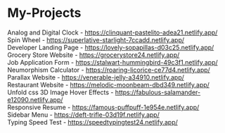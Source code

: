 # My-Projects
Analog and Digital Clock -  https://clinquant-pastelito-adea21.netlify.app/
<br>
Spin Wheel - https://superlative-starlight-7ccadd.netlify.app/
<br>
Developer Landing Page - https://lovely-sopapillas-d03c25.netlify.app/
<br>
Grocery Store Website - https://grocerystore24.netlify.app/
<br>
Job Application Form - https://stalwart-hummingbird-49c3f1.netlify.app/
<br>
Neumorphism Calculator - https://roaring-licorice-ce77d4.netlify.app/
<br>
Parallax Website - https://venerable-jelly-a34910.netlify.app/
<br>
Restaurant Website - https://melodic-moonbeam-dbd349.netlify.app/
<br>
Unfold css 3D Image Hover Effects - https://fabulous-salamander-e12090.netlify.app/
<br>
Responsive Resume - https://famous-puffpuff-1e954e.netlify.app/
<br>
Sidebar Menu - https://deft-trifle-03d19f.netlify.app/
<br>
Typing Speed Test - https://speedtypingtest24.netlify.app/
